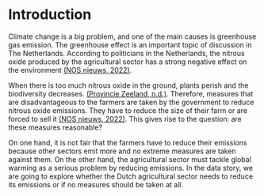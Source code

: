 # **Introduction**
Climate change is a big problem, and one of the main causes is greenhouse gas emission. The greenhouse effect is an important topic of discussion in The Netherlands. According to politicians in the Netherlands, the nitrous oxide produced by the agricultural sector has a strong negative effect on the environment [(NOS nieuws, 2022)](https://nos.nl/collectie/13901/artikel/2432120-kabinet-neemt-vandaag-stikstofbesluit-met-grote-gevolgen-voor-boeren).  

When there is too much nitrous oxide in the ground, plants perish and the biodiversity decreases. [(Provincie Zeeland, n.d.)](https://www.zeeland.nl/onderwerpen/natuur-en-landschap/aanpak-stikstof/waarom-stikstof-een-probleem ). Therefore, measures that are disadvantageous to the farmers are taken by the government to reduce nitrous oxide emissions. They have to reduce the size of their farm or are forced to sell it [(NOS nieuws, 2022)](https://nos.nl/artikel/2431254-uitstoot-stikstof-moet-in-sommige-gebieden-met-70-tot-80-procent-omlaag). This gives rise to the question: are these measures reasonable?

On one hand, it is not fair that the farmers have to reduce their emissions because other sectors emit more and no extreme measures are taken against them. On the other hand, the agricultural sector must tackle global warming as a serious problem by reducing emissions. In the data story, we are going to explore whether the Dutch agricultural sector needs to reduce its emissions or if no measures should be taken at all.
